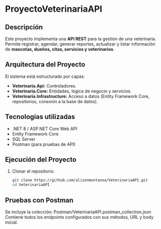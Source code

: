 # ProyectoVeterinariaAPI
## Descripción
Este proyecto implementa una **API REST** para la gestión de una veterinaria.  
Permite registrar, agendar, generar reportes, actualizar y listar información de **mascotas, dueños, citas, servicios y veterinarios**.

## Arquitectura del Proyecto
El sistema está estructurado por capas:

- **Veterinaria.Api:** Controladores.
- **Veterinaria.Core:** Entidades, lógica de negocio y servicios.
- **Veterinaria.Infrastructure:** Acceso a datos (Entity Framework Core, repositorios, conexión a la base de datos).

## Tecnologías utilizadas
- .NET 8 / ASP.NET Core Web API  
- Entity Framework Core  
- SQL Server  
- Postman (para pruebas de API)

## Ejecución del Proyecto
1. Clonar el repositorio:
   ```bash
   git clone https://github.com/alisonmontanoa/VeterinariaAPI.git
   cd VeterinariaAPI

## Pruebas con Postman
Se incluye la colección:
Postman/VeterinariaAPI.postman_collection.json
Contiene todos los endpoints configurados con sus métodos, URL y body inicial.
